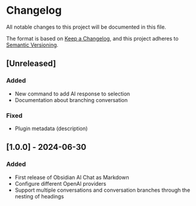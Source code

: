 # Changelog

All notable changes to this project will be documented in this file.

The format is based on [Keep a Changelog](https://keepachangelog.com/en/1.1.0/),
and this project adheres to [Semantic Versioning](https://semver.org/spec/v2.0.0.html).

## [Unreleased]

### Added

- New command to add AI response to selection
- Documentation about branching conversation

### Fixed

- Plugin metadata (description)

## [1.0.0] - 2024-06-30

### Added

- First release of Obsidian AI Chat as Markdown
- Configure different OpenAI providers
- Support multiple conversations and conversation branches through the nesting of headings
